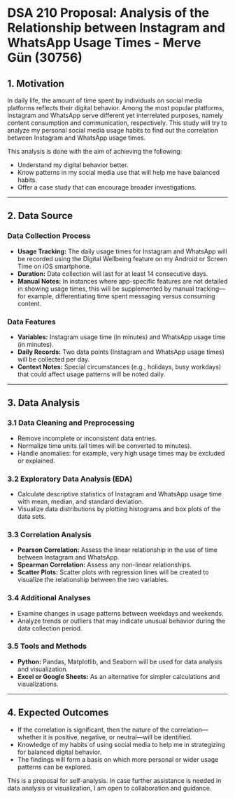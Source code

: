 # DSA 210 Proposal: Analysis of the Relationship between Instagram and WhatsApp Usage Times - Merve Gün (30756)

## 1. Motivation

In daily life, the amount of time spent by individuals on social media platforms reflects their digital behavior. Among the most popular platforms, Instagram and WhatsApp serve different yet interrelated purposes, namely content consumption and communication, respectively. This study will try to analyze my personal social media usage habits to find out the correlation between Instagram and WhatsApp usage times.

This analysis is done with the aim of achieving the following:

- Understand my digital behavior better.
- Know patterns in my social media use that will help me have balanced habits.
- Offer a case study that can encourage broader investigations.

---

## 2. Data Source

### Data Collection Process

- **Usage Tracking:** The daily usage times for Instagram and WhatsApp will be recorded using the Digital Wellbeing feature on my Android or Screen Time on iOS smartphone.  
- **Duration:** Data collection will last for at least 14 consecutive days.  
- **Manual Notes:** In instances where app-specific features are not detailed in showing usage times, this will be supplemented by manual tracking—for example, differentiating time spent messaging versus consuming content.

### Data Features

- **Variables:** Instagram usage time (in minutes) and WhatsApp usage time (in minutes).  
- **Daily Records:** Two data points (Instagram and WhatsApp usage times) will be collected per day.  
- **Context Notes:** Special circumstances (e.g., holidays, busy workdays) that could affect usage patterns will be noted daily.

---

## 3. Data Analysis

### 3.1 Data Cleaning and Preprocessing

- Remove incomplete or inconsistent data entries.  
- Normalize time units (all times will be converted to minutes).  
- Handle anomalies: for example, very high usage times may be excluded or explained.

### 3.2 Exploratory Data Analysis (EDA)

- Calculate descriptive statistics of Instagram and WhatsApp usage time with mean, median, and standard deviation.  
- Visualize data distributions by plotting histograms and box plots of the data sets.

### 3.3 Correlation Analysis

- **Pearson Correlation:** Assess the linear relationship in the use of time between Instagram and WhatsApp.  
- **Spearman Correlation:** Assess any non-linear relationships.  
- **Scatter Plots:** Scatter plots with regression lines will be created to visualize the relationship between the two variables.

### 3.4 Additional Analyses

- Examine changes in usage patterns between weekdays and weekends.  
- Analyze trends or outliers that may indicate unusual behavior during the data collection period.

### 3.5 Tools and Methods

- **Python:** Pandas, Matplotlib, and Seaborn will be used for data analysis and visualization.  
- **Excel or Google Sheets:** As an alternative for simpler calculations and visualizations.

---

## 4. Expected Outcomes

- If the correlation is significant, then the nature of the correlation—whether it is positive, negative, or neutral—will be identified.  
- Knowledge of my habits of using social media to help me in strategizing for balanced digital behavior.  
- The findings will form a basis on which more personal or wider usage patterns can be explored.  

This is a proposal for self-analysis. In case further assistance is needed in data analysis or visualization, I am open to collaboration and guidance.
